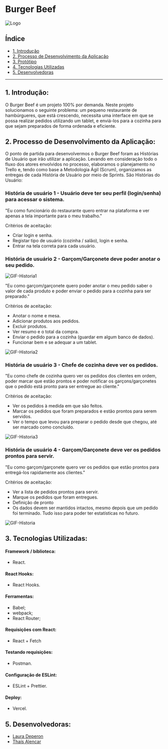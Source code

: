 # Burger Beef
![Logo](https://www.imagemhost.com.br/images/2021/03/05/Design-sem-nome-81.th.png)

## Índice

* [1. Introdução](#1-Introdução)
* [2. Processo de Desenvolvimento da Aplicação](#2-processo-de-desenvolvimento-da-aplicação)
* [3. Protótipo](#3-protótipo)
* [4. Tecnologias Utilizadas](#4-tecnologias-utilizadas)
* [5. Desenvolvedoras](#5-desenvolvedoras)

***

## 1. Introdução:

O Burger Beef é um projeto 100% por demanda. Neste projeto solucionamos o seguinte problema: um pequeno restaurante de hambúrgueres, que está crescendo, necessita uma interface em que se possa realizar pedidos utilizando um tablet, e enviá-los para a cozinha para que sejam preparados de forma ordenada e eficiente.

## 2. Processo de Desenvolvimento da Aplicação:

O ponto de partida para desenvolvermos o Burger Beef foram as Histórias de Usuário que irão utilizar a aplicação. Levando em consideração todo o fluxo dos atores envolvidos no processo, elaboramos o planejamento no Trello e, tendo como base a Metodologia Ágil (Scrum), organizamos as entregas de cada História de Usuário por meio de Sprints. São Histórias do Usuário: 


### História de usuário 1 - Usuário deve ter seu perfil (login/senha) para acessar o sistema.

"Eu como funcionário do restaurante quero entrar na plataforma e ver apenas a tela importante para o meu trabalho."

Critérios de aceitação:

- Criar login e senha.
- Registar tipo de usuário (cozinha / salão), login e senha.
- Entrar na tela correta para cada usuário.


### História de usuário 2 - Garçom/Garçonete deve poder anotar o seu pedido.

![GIF-Historia1](https://github.com/alencartha/SAP005-burger-queen/blob/feature/Gi/src/gifs/GIF-Historia1.gif)

"Eu como garçom/garçonete quero poder anotar o meu pedido saber o valor de cada produto e poder enviar o pedido para a cozinha para ser preparado."

Critérios de aceitação:

- Anotar o nome e mesa.
- Adicionar produtos aos pedidos.
- Excluir produtos.
- Ver resumo e o total da compra.
- Enviar o pedido para a cozinha (guardar em algum banco de dados).
- Funcionar bem e se adequar a um tablet.

![GIF-Historia2](https://github.com/alencartha/SAP005-burger-queen/blob/feature/Gi/src/gifs/GIF-Historia2.gif)

### História de usuário 3 - Chefe de cozinha deve ver os pedidos.

"Eu como chefe de cozinha quero ver os pedidos dos clientes em ordem, poder marcar que estão prontos e poder notificar os garçons/garçonetes que o pedido está pronto para ser entregue ao cliente."

Critérios de aceitação:
- Ver os pedidos à medida em que são feitos.
- Marcar os pedidos que foram preparados e estão prontos para serem servidos.
- Ver o tempo que levou para preparar o pedido desde que chegou, até ser marcado como concluído.

![GIF-Historia3](https://github.com/alencartha/SAP005-burger-queen/blob/feature/Gi/src/gifs/GIF-Historia3.gif)

### História de usuário 4 - Garçom/Garçonete deve ver os pedidos prontos para servir.

"Eu como garçom/garçonete quero ver os pedidos que estão prontos para entregá-los rapidamente aos clientes."

Critérios de aceitação:
- Ver a lista de pedidos prontos para servir.
- Marque os pedidos que foram entregues.
- Definição de pronto
- Os dados devem ser mantidos intactos, mesmo depois que um pedido foi terminado. Tudo isso para poder ter estatísticas no futuro.

![GIF-Historia](https://github.com/alencartha/SAP005-burger-queen/blob/feature/Gi/src/gifs/GIF-Historia4.gif)

## 3. Tecnologias Utilizadas:

#### Framework / biblioteca:
- React.

#### React Hooks:
- React Hooks.

#### Ferramentas:
- Babel;
- webpack;
- React Router;

#### Requisições com React:
- React + Fetch

#### Testando requisições:
- Postman.

#### Configuração de ESLint:
- ESLint + Prettier.

#### Deploy:
- Vercel.

## 5. Desenvolvedoras:

- [Laura Deperon](https://github.com/LauraDeperon)
- [Thaís Alencar](https://github.com/alencartha)










